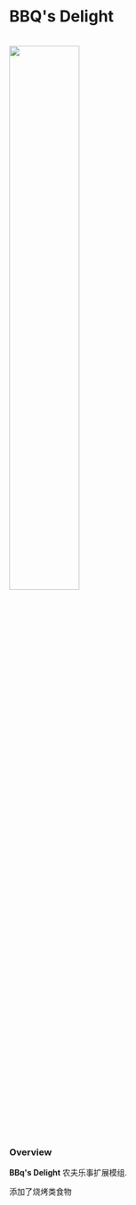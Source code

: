 # BBQ's Delight
<br>
<img src="https://i.imgur.com/aDELzhM.png" width="50%">

### Overview

**BBq's Delight** 
农夫乐事扩展模组.

添加了烧烤类食物
